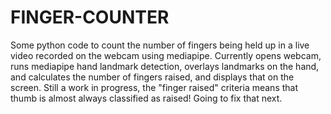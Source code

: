 # FINGER-COUNTER

Some python code to count the number of fingers being held up in a live video recorded on the webcam using mediapipe. 
Currently opens webcam, runs mediapipe hand landmark detection, overlays landmarks on the hand, and calculates the number of fingers raised, and displays that on the screen. 
Still a work in progress, the "finger raised" criteria means that thumb is almost always classified as raised! Going to fix that next.
